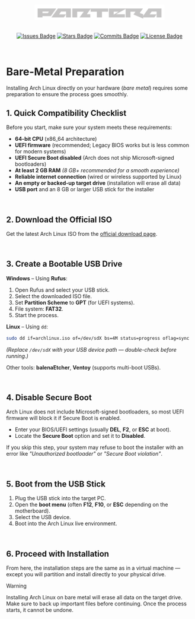 <div align="center">
  <div style="text-align: center;">
    <picture>
      <source media="(prefers-color-scheme: dark)" srcset="assets/images/logos/pantera-1.4.png">
      <source media="(prefers-color-scheme: light)" srcset="assets/images/logos/pantera-1.3.png">
      <img src="assets/images/logos/pantera-1.4.png" alt="Logo of Pantera" width="350px">
    </picture>
  </div>

  <br>

  [![Issues Badge](https://img.shields.io/badge/ISSUES-0-Test?style=for-the-badge&logo=https%3A%2F%2Ficons8.com%2Ficon%2F83178%2Fimage-file&labelColor=%23333333&color=%23ba181b)](https://github.com/callme-pantera/CSL-prototype/issues)
  [![Stars Badge](https://img.shields.io/badge/STARS-1-Test?style=for-the-badge&logo=https%3A%2F%2Ficons8.com%2Ficon%2F83178%2Fimage-file&labelColor=%23333333&color=%23f6aa1c)](https://github.com/callme-pantera/CSL-prototype/stargazers)
  [![Commits Badge](https://img.shields.io/github/commit-activity/m/callme-pantera/CSL-prototype?style=for-the-badge&label=COMMITS&logo=https%3A%2F%2Ficons8.com%2Ficon%2F83178%2Fimage-file&labelColor=%23333333&color=%237678ED)](https://github.com/callme-pantera/CSL-prototype/commits/main/)
  [![License Badge](https://img.shields.io/badge/LICENSE-CC-Test?style=for-the-badge&logo=https%3A%2F%2Ficons8.com%2Ficon%2F83178%2Fimage-file&labelColor=%23333333&color=%234361ee)](LICENSE)
</div>

<br>

# Bare-Metal Preparation
Installing Arch Linux directly on your hardware (*bare metal*) requires some preparation to ensure the process goes smoothly.

## 1. Quick Compatibility Checklist
Before you start, make sure your system meets these requirements:

* **64-bit CPU** (x86_64 architecture)
* **UEFI firmware** (recommended; Legacy BIOS works but is less common for modern systems)
* **UEFI Secure Boot disabled** (Arch does not ship Microsoft-signed bootloaders)
* **At least 2 GB RAM** *(8 GB+ recommended for a smooth experience)*
* **Reliable internet connection** (wired or wireless supported by Linux)
* **An empty or backed-up target drive** (installation will erase all data)
* **USB port** and an 8 GB or larger USB stick for the installer

<br>

## 2. Download the Official ISO
Get the latest Arch Linux ISO from the [official download page](https://archlinux.org/download/).

<br>

## 3. Create a Bootable USB Drive
**Windows** – Using **Rufus**:

1. Open Rufus and select your USB stick.
2. Select the downloaded ISO file.
3. Set **Partition Scheme** to **GPT** (for UEFI systems).
4. File system: **FAT32**.
5. Start the process.

**Linux** – Using `dd`:

```bash
sudo dd if=archlinux.iso of=/dev/sdX bs=4M status=progress oflag=sync
```

*(Replace `/dev/sdX` with your USB device path — double-check before running.)*

Other tools: **balenaEtcher**, **Ventoy** (supports multi-boot USBs).

<br>

## 4. Disable Secure Boot
Arch Linux does not include Microsoft-signed bootloaders, so most UEFI firmware will block it if Secure Boot is enabled.

* Enter your BIOS/UEFI settings (usually **DEL**, **F2**, or **ESC** at boot).
* Locate the **Secure Boot** option and set it to **Disabled**.

If you skip this step, your system may refuse to boot the installer with an error like *"Unauthorized bootloader"* or *"Secure Boot violation"*.

<br>

## 5. Boot from the USB Stick

1. Plug the USB stick into the target PC.
2. Open the **boot menu** (often **F12**, **F10**, or **ESC** depending on the motherboard).
3. Select the USB device.
4. Boot into the Arch Linux live environment.

<br>

## 6. Proceed with Installation
From here, the installation steps are the same as in a virtual machine — except you will partition and install directly to your physical drive.

> [!WARNING]
> Installing Arch Linux on bare metal will erase all data on the target drive. Make sure to back up important files before continuing. Once the process starts, it cannot be undone.

